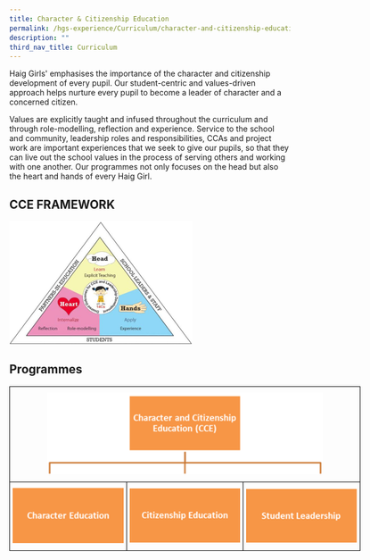 ```yaml
---
title: Character & Citizenship Education
permalink: /hgs-experience/Curriculum/character-and-citizenship-education/
description: ""
third_nav_title: Curriculum
---
```

Haig Girls' emphasises the importance of the character and citizenship development of every pupil. Our student-centric and values-driven approach helps nurture every pupil to become a leader of character and a concerned citizen.

  

Values are explicitly taught and infused throughout the curriculum and through role-modelling, reflection and experience. Service to the school and community, leadership roles and responsibilities, CCAs and project work are important experiences that we seek to give our pupils, so that they can live out the school values in the process of serving others and working with one another. Our programmes not only focuses on the head but also the heart and hands of every Haig Girl.

## CCE FRAMEWORK

<img src="/images/cc1.jpeg" 
     style="width:65%">

## Programmes

<style type="text/css">
.tg  {border-collapse:collapse;border-spacing:0;margin:0px auto;}
.tg td{border-color:black;border-style:solid;border-width:1px;font-family:Arial, sans-serif;font-size:14px;
  overflow:hidden;padding:10px 5px;word-break:normal;}
.tg th{border-color:black;border-style:solid;border-width:1px;font-family:Arial, sans-serif;font-size:14px;
  font-weight:normal;overflow:hidden;padding:10px 5px;word-break:normal;}
.tg .tg-nrix{text-align:center;vertical-align:middle}
</style>
<table class="tg" style="undefined;table-layout: fixed; width: 630px">
<colgroup>
<col style="width: 210px">
<col style="width: 210px">
<col style="width: 210px">
</colgroup>
<tbody>
  <tr>
    <td class="tg-nrix" colspan="3"><img src="/images/cce2.png" 
     style="width:80%"></td>
  </tr>
  <tr>
    <td class="tg-nrix"><a href = "linkhere" target = "_self"> 
          <img src="/images/cce3.png" 
     style="width:100%"></a></td>
    <td class="tg-nrix"><a href = "linkhere" target = "_self"> 
          <img src="/images/cce4.png" 
     style="width:100%"></a></td>
    <td class="tg-nrix"><a href = "/cce/moe-sexuality-education-in-schools/" target = "_self"> 
          <img src="/images/cce5.png" 
     style="width:100%"></a></td>
  </tr>
</tbody>
</table>